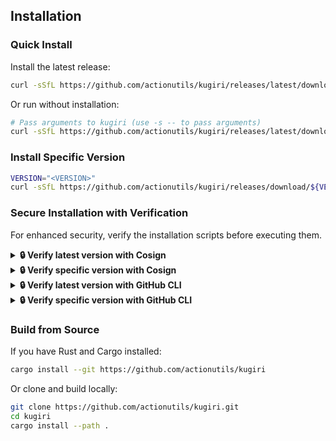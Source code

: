 <!--
  DO NOT EDIT THIS SECTION IN README.md DIRECTLY!

  To update the installation instructions:
  1. Edit this template file: docs/installation-template.md
  2. Run: make update-readme-install VERSION=vX.X.X
     or: ./scripts/update-installation.sh vX.X.X

  This content is automatically inserted into README.md between KUGIRI markers
  using kugiri itself. The VERSION placeholders will be replaced with the
  specified version number.
-->

## Installation

### Quick Install

Install the latest release:

```bash
curl -sSfL https://github.com/actionutils/kugiri/releases/latest/download/install.sh | sh
```

Or run without installation:

```bash
# Pass arguments to kugiri (use -s -- to pass arguments)
curl -sSfL https://github.com/actionutils/kugiri/releases/latest/download/run.sh | sh -s -- update --help
```

### Install Specific Version

```bash
VERSION="<VERSION>"
curl -sSfL https://github.com/actionutils/kugiri/releases/download/${VERSION}/install.sh | sh
```

### Secure Installation with Verification

For enhanced security, verify the installation scripts before executing them.

<details>
<summary><b>🔒 Verify latest version with Cosign</b></summary>

```bash
SCRIPT="install.sh"  # or "run.sh"
DOWNLOAD_URL="https://github.com/actionutils/kugiri/releases/latest/download"

curl -sL "${DOWNLOAD_URL}/${SCRIPT}" | \
    (tmpfile=$(mktemp); cat > "$tmpfile"; \
     cosign verify-blob \
       --certificate-identity-regexp '^https://github.com/actionutils/trusted-go-releaser/.github/workflows/trusted-release-workflow.yml@.*$' \
       --certificate-oidc-issuer 'https://token.actions.githubusercontent.com' \
       --certificate "${DOWNLOAD_URL}/${SCRIPT}.pem" \
       --signature "${DOWNLOAD_URL}/${SCRIPT}.sig" \
       "$tmpfile" && \
     sh "$tmpfile"; rm -f "$tmpfile")
```

</details>

<details>
<summary><b>🔒 Verify specific version with Cosign</b></summary>

```bash
VERSION="<VERSION>"
SCRIPT="install.sh"  # or "run.sh"
DOWNLOAD_URL="https://github.com/actionutils/kugiri/releases/download/${VERSION}"

curl -sL "${DOWNLOAD_URL}/${SCRIPT}" | \
    (tmpfile=$(mktemp); cat > "$tmpfile"; \
     cosign verify-blob \
       --certificate-identity-regexp '^https://github.com/actionutils/trusted-go-releaser/.github/workflows/trusted-release-workflow.yml@.*$' \
       --certificate-oidc-issuer 'https://token.actions.githubusercontent.com' \
       --certificate "${DOWNLOAD_URL}/${SCRIPT}.pem" \
       --signature "${DOWNLOAD_URL}/${SCRIPT}.sig" \
       "$tmpfile" && \
     sh "$tmpfile"; rm -f "$tmpfile")
```

</details>

<details>
<summary><b>🔒 Verify latest version with GitHub CLI</b></summary>

```bash
curl -sL "https://github.com/actionutils/kugiri/releases/latest/download/install.sh" | \
    (tmpfile=$(mktemp); cat > "$tmpfile"; \
     gh attestation verify --repo=actionutils/kugiri \
       --signer-workflow='actionutils/trusted-go-releaser/.github/workflows/trusted-release-workflow.yml' \
       "$tmpfile" && \
     sh "$tmpfile"; rm -f "$tmpfile")
```

</details>

<details>
<summary><b>🔒 Verify specific version with GitHub CLI</b></summary>

```bash
VERSION="<VERSION>"

curl -sL "https://github.com/actionutils/kugiri/releases/download/${VERSION}/install.sh" | \
    (tmpfile=$(mktemp); cat > "$tmpfile"; \
     gh attestation verify --repo=actionutils/kugiri \
       --signer-workflow='actionutils/trusted-go-releaser/.github/workflows/trusted-release-workflow.yml' \
       "$tmpfile" && \
     sh "$tmpfile"; rm -f "$tmpfile")
```

</details>

### Build from Source

If you have Rust and Cargo installed:

```bash
cargo install --git https://github.com/actionutils/kugiri
```

Or clone and build locally:

```bash
git clone https://github.com/actionutils/kugiri.git
cd kugiri
cargo install --path .
```
